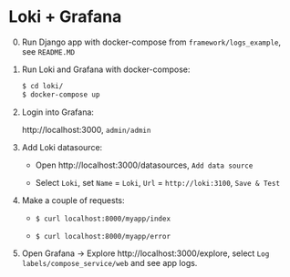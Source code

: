 # Loki + Grafana

0. Run Django app with docker-compose from `framework/logs_example`, see `README.MD`

1. Run Loki and Grafana with docker-compose:
    
    ```bash
    $ cd loki/
    $ docker-compose up
    ```

2. Login into Grafana: 

    http://localhost:3000, `admin/admin`

3. Add Loki datasource: 

    - Open http://localhost:3000/datasources, `Add data source`
    
    - Select `Loki`, set `Name` = `Loki`, `Url` = `http://loki:3100`, `Save & Test`

4. Make a couple of requests: 

    - `$ curl localhost:8000/myapp/index`
    
    - `$ curl localhost:8000/myapp/error`

5. Open Grafana -> Explore http://localhost:3000/explore, select `Log labels/compose_service/web` and see app logs. 

